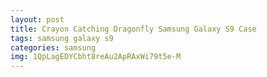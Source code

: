 ```yaml
---
layout: post
title: Crayon Catching Dragonfly Samsung Galaxy S9 Case
tags: samsung galaxy s9
categories: samsung
img: 1QpLagEDYCbht8reAu2ApRAxWi79t5e-M
---
```

